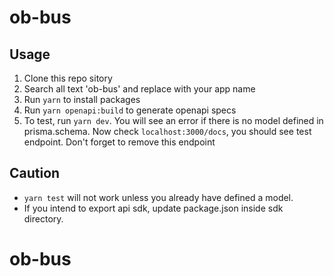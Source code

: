 # ob-bus

## Usage

1. Clone this repo sitory
2. Search all text 'ob-bus' and replace with your app name
3. Run `yarn` to install packages
4. Run `yarn openapi:build` to generate openapi specs
5. To test, run `yarn dev`. You will see an error if there is no model defined in prisma.schema. Now check `localhost:3000/docs`, you should see test endpoint. Don't forget to remove this endpoint

## Caution

- `yarn test` will not work unless you already have defined a model.
- If you intend to export api sdk, update package.json inside sdk directory.

# ob-bus
